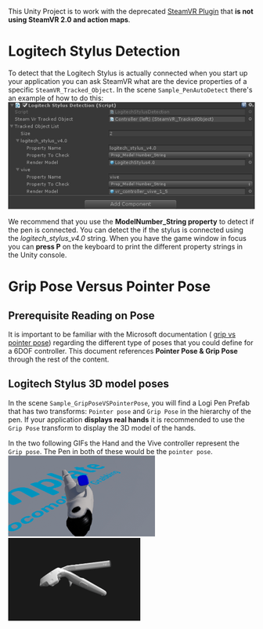 
This Unity Project is to work with the deprecated [SteamVR Plugin](https://github.com/ValveSoftware/steamvr_unity_plugin/releases/tag/1.2.3) that **is not using SteamVR 2.0 and action maps**.

# Logitech Stylus Detection
To detect that the Logitech Stylus is actually connected when you start up your application you can ask SteamVR what are the device properties of a specific `SteamVR_Tracked_Object`.
In the scene `Sample_PenAutoDetect` there's an example of how to do this:
<br>
![Pen Dectection in Unity inspector](../../resources/LogiPenDetection.PNG?raw=true)

We recommend that you use the **ModelNumber_String property** to detect if the pen is connected. You can detect the if the stylus is connected using the *logitech_stylus_v4.0* string. When you have the game window in focus you can **press P** on the keyboard to print the different property strings in the Unity console.

# Grip Pose Versus Pointer Pose
## Prerequisite Reading on Pose
It is important to be familiar with the Microsoft documentation ( [grip vs pointer pose](https://docs.microsoft.com/en-us/windows/mixed-reality/gestures-and-motion-controllers-in-unity#grip-pose-vs-pointing-pose)) regarding the different type of poses that you could define for a 6DOF controller. This document references **Pointer Pose & Grip Pose** through the rest of the content.


## Logitech Stylus 3D model poses
In the scene `Sample_GripPoseVSPointerPose`, you will find a Logi Pen Prefab that has two transforms: `Pointer pose` and `Grip Pose` in the hierarchy of the pen. If your application **displays real hands** it is recommended to use the `Grip Pose` transform to display the 3D model of the hands.
<br>

In the two following GIFs the Hand and the Vive controller represent the `Grip pose`. The Pen in both of these would be the `pointer pose`.
<br>
<img src="../../resources/LogiPenWithHand.gif" alt="drawing" width="300px"/> <img src="../../resources/LogiPenWithViveWand.gif" alt="drawing" width="270px"/>





